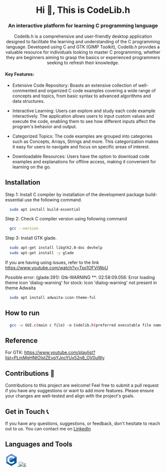 <h1 align="center">Hi 👋, This is CodeLib.h</h1>
<h3 align="center">An interactive platform for learning C programming language</h3>

<p align="center">
Codelib.h is a comprehensive and user-friendly desktop application designed to facilitate the learning and understanding of the C programming language. Developed using C and GTK (GIMP Toolkit), Codelib.h provides a valuable resource for individuals looking to master C programming, whether they are beginners aiming to grasp the basics or experienced programmers seeking to refresh their knowledge.
</p>

<h4 align = "left">Key Features:</h4>
<ul>
  <li><p>Extensive Code Repository: Boasts an extensive collection of well-commented and organized C code examples covering a wide range of concepts and topics, from basic syntax to advanced algorithms and data structures.</p></li>
  <li><p>Interactive Learning: Users can explore and study each code example interactively. The application allows users to input custom values and execute the code, enabling them to see how different inputs affect the program's behavior and output.</p></li>
  <li><p>Categorized Topics: The code examples are grouped into categories such as Concepts, Arrays, Strings and more. This categorization makes it easy for users to navigate and focus on specific areas of interest.</p></li>
  <li><p>Downloadable Resources: Users have the option to download code examples and explanations for offline access, making it convenient for learning on the go.</p></li>
</ul>

## Installation

Step 1: Install C compiler by installation of the development package build-essential use the following command.

```bash
  sudo apt install build-essential
```
Step 2: Check C compiler version using following command 

```bash
  gcc --version
```
Step 3: Install GTK glade.

```bash
  sudo apt-get install libgtk2.0-doc devhelp
  sudo apt-get install -y glade
```

If you are having using issues, refer to the link
https://www.youtube.com/watch?v=Txo1OFViWpU

Possible error: (glade:391): Gtk-WARNING **: 02:58:09.056: Error loading theme icon 'dialog-warning' for 
stock: Icon 'dialog-warning' not present in theme Adwaita
```bash
  sudo apt install adwaita-icon-theme-ful
```

## How to run

```bash
  gcc -w GUI.c(main c file) -o Codelib.h(preferred executable file name) `pkg-config --cflags --libs gtk+-3.0` -export-dynamic
```

## Reference

For GTK: https://www.youtube.com/playlist?list=PLmMgHNtOIstZEvqYJncYUx52n8_OV0uWy

## Contributions 🤝

Contributions to this project are welcome! Feel free to submit a pull request if you have any suggestions or want to add more features. Please ensure your changes are well-tested and align with the project's goals.


## Get in Touch 📞

If you have any questions, suggestions, or feedback, don't hesitate to reach out to us. You can contact me on [LinkedIn](www.linkedin.com/in/jayjathar1409) 

## Languages and Tools

<p align="left"> <a href="https://www.cprogramming.com/" target="_blank" rel="noreferrer"> <img src="https://raw.githubusercontent.com/devicons/devicon/master/icons/c/c-original.svg" alt="c" width="40" height="40"/> </a> 
<a href="https://www.gtk.org/" target="_blank" rel="noreferrer"> <img src="https://icongr.am/devicon/gimp-original-wordmark.svg" alt="c" width="40" height="40"/> </a>
</p>
